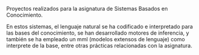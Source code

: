 Proyectos realizados para la asignatura de Sistemas Basados en Conocimiento. 

En estos sistemas, el lenguaje natural se ha codificado e interpretado para las bases del conocimiento, se han desarrollado motores de inferencia, y también se ha empleado un mml (modelos extensos de lenguaje) como interprete de la base, entre otras prácticas relacionadas con la asignatura.
